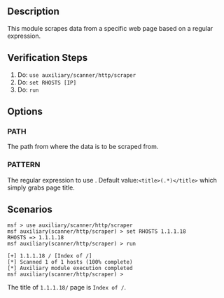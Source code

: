 ## Description 
This module scrapes data from a specific web page based on a regular expression.

## Verification Steps

1. Do: ```use auxiliary/scanner/http/scraper```
2. Do: ```set RHOSTS [IP]```
3. Do: ```run```

## Options

### PATH 

The path from where the data is to be scraped from.
 
### PATTERN

The regular expression to use . Default value:`<title>(.*)</title>` which simply grabs page title.

## Scenarios

```
msf > use auxiliary/scanner/http/scraper
msf auxiliary(scanner/http/scraper) > set RHOSTS 1.1.1.18
RHOSTS => 1.1.1.18
msf auxiliary(scanner/http/scraper) > run 

[+] 1.1.1.18 / [Index of /]
[*] Scanned 1 of 1 hosts (100% complete)
[*] Auxiliary module execution completed
msf auxiliary(scanner/http/scraper) >
```

The title of `1.1.1.18/` page is `Index of /`.

